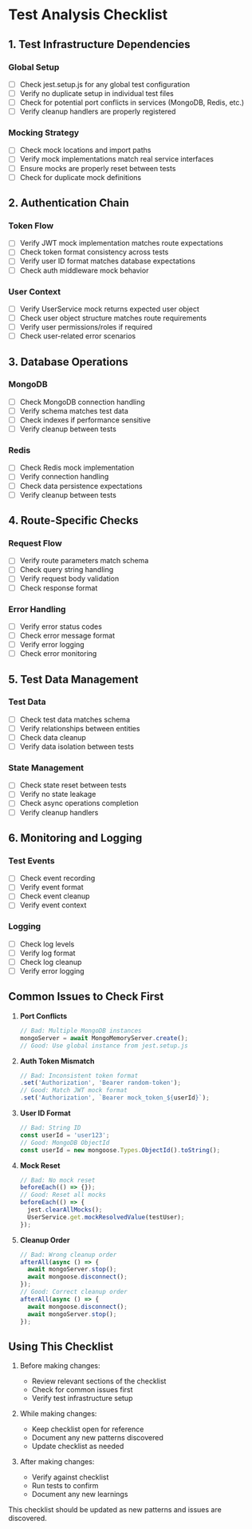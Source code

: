# Test Analysis Checklist

## 1. Test Infrastructure Dependencies

### Global Setup
- [ ] Check jest.setup.js for any global test configuration
- [ ] Verify no duplicate setup in individual test files
- [ ] Check for potential port conflicts in services (MongoDB, Redis, etc.)
- [ ] Verify cleanup handlers are properly registered

### Mocking Strategy
- [ ] Check mock locations and import paths
- [ ] Verify mock implementations match real service interfaces
- [ ] Ensure mocks are properly reset between tests
- [ ] Check for duplicate mock definitions

## 2. Authentication Chain

### Token Flow
- [ ] Verify JWT mock implementation matches route expectations
- [ ] Check token format consistency across tests
- [ ] Verify user ID format matches database expectations
- [ ] Check auth middleware mock behavior

### User Context
- [ ] Verify UserService mock returns expected user object
- [ ] Check user object structure matches route requirements
- [ ] Verify user permissions/roles if required
- [ ] Check user-related error scenarios

## 3. Database Operations

### MongoDB
- [ ] Check MongoDB connection handling
- [ ] Verify schema matches test data
- [ ] Check indexes if performance sensitive
- [ ] Verify cleanup between tests

### Redis
- [ ] Check Redis mock implementation
- [ ] Verify connection handling
- [ ] Check data persistence expectations
- [ ] Verify cleanup between tests

## 4. Route-Specific Checks

### Request Flow
- [ ] Verify route parameters match schema
- [ ] Check query string handling
- [ ] Verify request body validation
- [ ] Check response format

### Error Handling
- [ ] Verify error status codes
- [ ] Check error message format
- [ ] Verify error logging
- [ ] Check error monitoring

## 5. Test Data Management

### Test Data
- [ ] Check test data matches schema
- [ ] Verify relationships between entities
- [ ] Check data cleanup
- [ ] Verify data isolation between tests

### State Management
- [ ] Check state reset between tests
- [ ] Verify no state leakage
- [ ] Check async operations completion
- [ ] Verify cleanup handlers

## 6. Monitoring and Logging

### Test Events
- [ ] Check event recording
- [ ] Verify event format
- [ ] Check event cleanup
- [ ] Verify event context

### Logging
- [ ] Check log levels
- [ ] Verify log format
- [ ] Check log cleanup
- [ ] Verify error logging

## Common Issues to Check First

1. **Port Conflicts**
   ```javascript
   // Bad: Multiple MongoDB instances
   mongoServer = await MongoMemoryServer.create();
   // Good: Use global instance from jest.setup.js
   ```

2. **Auth Token Mismatch**
   ```javascript
   // Bad: Inconsistent token format
   .set('Authorization', 'Bearer random-token');
   // Good: Match JWT mock format
   .set('Authorization', `Bearer mock_token_${userId}`);
   ```

3. **User ID Format**
   ```javascript
   // Bad: String ID
   const userId = 'user123';
   // Good: MongoDB ObjectId
   const userId = new mongoose.Types.ObjectId().toString();
   ```

4. **Mock Reset**
   ```javascript
   // Bad: No mock reset
   beforeEach(() => {});
   // Good: Reset all mocks
   beforeEach(() => {
     jest.clearAllMocks();
     UserService.get.mockResolvedValue(testUser);
   });
   ```

5. **Cleanup Order**
   ```javascript
   // Bad: Wrong cleanup order
   afterAll(async () => {
     await mongoServer.stop();
     await mongoose.disconnect();
   });
   // Good: Correct cleanup order
   afterAll(async () => {
     await mongoose.disconnect();
     await mongoServer.stop();
   });
   ```

## Using This Checklist

1. Before making changes:
   - Review relevant sections of the checklist
   - Check for common issues first
   - Verify test infrastructure setup

2. While making changes:
   - Keep checklist open for reference
   - Document any new patterns discovered
   - Update checklist as needed

3. After making changes:
   - Verify against checklist
   - Run tests to confirm
   - Document any new learnings

This checklist should be updated as new patterns and issues are discovered.
